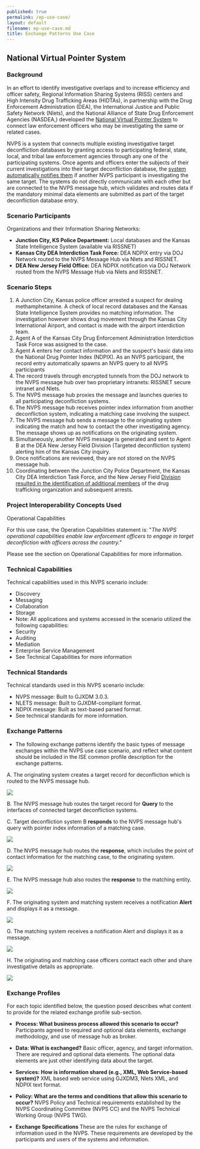 ```yaml
---
published: true
permalink: /ep-use-case/
layout: default
filename: ep-use-case.md
title: Exchange Patterns Use Case
---
```


## National Virtual Pointer System

### Background

In an effort to identify investigative overlaps and to increase efficiency and officer safety, Regional Information Sharing Systems (RISS) centers and High Intensity Drug Trafficking Areas (HIDTAs), in partnership with the Drug Enforcement Administration (DEA), the International Justice and Public Safety Network (Nlets), and the National Alliance of State Drug Enforcement Agencies (NASDEA,) developed the [National Virtual Pointer System](http://www.gao.gov/assets/660/653527.pdf) to connect law enforcement officers who may be investigating the same or related cases.

NVPS is a system that connects multiple existing investigative target deconfliction databases by granting access to participating federal, state, local, and tribal law enforcement agencies through any one of the participating systems. Once agents and officers enter the subjects of their current investigations into their target deconfliction database, the [system automatically notifies them](http://www.ncirc.gov/documents/public/supplementaries/law_enforcement_intelligence.pdf) if another NVPS participant is investigating the same target. The systems do not directly communicate with each other but are connected to the NVPS message hub, which validates and routes data if the mandatory minimal data elements are submitted as part of the target deconfliction database entry.

### Scenario Participants

Organizations and their Information Sharing Networks: 

* **Junction City, KS Police Department:** Local databases and the Kansas State Intelligence System (available via RISSNET)
* **Kansas City DEA Interdiction Task Force:** DEA NDPIX entry via DOJ Network routed to the NVPS Message Hub via Nlets and RISSNET.
* **DEA New Jersey Field Office:** DEA NDPIX notification via DOJ Network routed from the NVPS Message Hub via Nlets and RISSNET.

### Scenario Steps

1. A Junction City, Kansas police officer arrested a suspect for dealing methamphetamine. A check of local record databases and the Kansas State Intelligence System provides no matching information. The investigation however shows drug movement through the Kansas City International Airport, and contact is made with the airport interdiction team.
2. Agent A of the Kansas City Drug Enforcement Administration Interdiction Task Force was assigned to the case.
3. Agent A enters her contact information and the suspect's basic data into the National Drug Pointer Index (NDPIX). As an NVPS participant, the record entry automatically spawns an NVPS query to all NVPS participants
4. The record travels through encrypted tunnels from the DOJ network to the NVPS message hub over two proprietary intranets: RISSNET secure intranet and Nlets.
5. The NVPS message hub proxies the message and launches queries to all participating deconfliction systems.
6. The NVPS message hub receives pointer index information from another deconfliction system, indicating a matching case involving the suspect.
7. The NVPS message hub sends a message to the originating system indicating the match and how to contact the other investigating agency. The message shows up as notifications on the originating system.
8. Simultaneously, another NVPS message is generated and sent to Agent B at the DEA New Jersey Field Division (Targeted deconfliction system) alerting him of the Kansas City inquiry.
9. Once notifications are reviewed, they are not stored on the NVPS message hub.
10. Coordinating between the Junction City Police Department, the Kansas City DEA Interdiction Task Force, and the New Jersey Field [Division resulted in the identification of additional members](http://www.statetechmagazine.com/article/2007/09/pointing-the-way) of the drug trafficking organization and subsequent arrests.

### Project Interoperability Concepts Used

Operational Capabilities

For this use case, the Operation Capabilities statement is: "_The NVPS operational capabilities enable law enforcement officers to engage in target deconfliction with officers across the country."_

Please see the section on Operational Capabilities for more information.

### Technical Capabilities

Technical capabilities used in this NVPS scenario include:

- Discovery
- Messaging
- Collaboration
- Storage
- Note: All applications and systems accessed in the scenario utilized the following capabilities:
- Security
- Auditing
- Mediation
- Enterprise Service Management
- See Technical Capabilities for more information

### Technical Standards

Technical standards used in this NVPS scenario include:

- NVPS message: Built to GJXDM 3.0.3.
- NLETS message: Built to GJXDM-compliant format.
- NDPIX message: Built as text-based parsed format.
- See technical standards for more information.

### Exchange Patterns

- The following exchange patterns identify the basic types of message exchanges within the NVPS use case scenario, and reflect what content should be included in the ISE common profile description for the exchange patterns.

A. The originating system creates a target record for deconfliction which is routed to the NVPS message hub.

![](/images/ep-usecase1.png)

B. The NVPS message hub routes the target record for **Query** to the interfaces of connected target deconfliction systems.

C. Target deconfliction system B **responds** to the NVPS message hub's query with pointer index information of a matching case.

![](/images/ep-usecase2.png)

D. The NVPS message hub routes the **response**, which includes the point of contact information for the matching case, to the originating system.

![](/images/ep-usecase3.png)

E. The NVPS message hub also routes the **response** to the matching entity.

![](/images/ep-usecase4.png)

F. The originating system and matching system receives a notification **Alert** and displays it as a message.

![](/images/ep-usecase5.png)

G. The matching system receives a notification Alert and displays it as a message.

![](/images/ep-usecase6.png)

H. The originating and matching case officers contact each other and share investigative details as appropriate.

![](/images/ep-usecase7.png)

### Exchange Profiles

For each topic identified below, the question posed describes what content to provide for the related exchange profile sub-section.

* **Process: What business process allowed this scenario to occur?** Participants agreed to required and optional data elements, exchange methodology, and use of message hub as broker.

* **Data: What is exchanged?** Basic officer, agency, and target information. There are required and optional data elements. The optional data elements are just other identifying data about the target.

* **Services: How is information shared (e.g., XML, Web Service-based system)?** XML based web service using GJXDM3, Nlets XML, and NDPIX text format.

* **Policy: What are the terms and conditions that allow this scenario to occur?** NVPS Policy and Technical requirements established by the NVPS Coordinating Committee (NVPS CC) and the NVPS Technical Working Group (NVPS TWG).

* **Exchange Specifications** These are the rules for exchange of information used in the NVPS. These requirements are developed by the participants and users of the systems and information.
